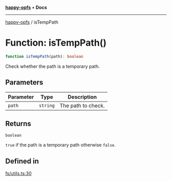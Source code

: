 [**happy-opfs**](../README.md) • **Docs**

***

[happy-opfs](../README.md) / isTempPath

# Function: isTempPath()

```ts
function isTempPath(path): boolean
```

Check whether the path is a temporary path.

## Parameters

| Parameter | Type | Description |
| ------ | ------ | ------ |
| `path` | `string` | The path to check. |

## Returns

`boolean`

`true` if the path is a temporary path otherwise `false`.

## Defined in

[fs/utils.ts:30](https://github.com/JiangJie/happy-opfs/blob/7bfec3b71684ddcf0fe3092672c66c9664776bcc/src/fs/utils.ts#L30)
